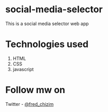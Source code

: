 # social-media-selector
This is a social media selector web app

# Technologies used
1. HTML
2. CSS
3. javascript

# Follow mw on
Twitter - [@fred_chizim](https://www.twitter.com/fred_chizim "Fred")